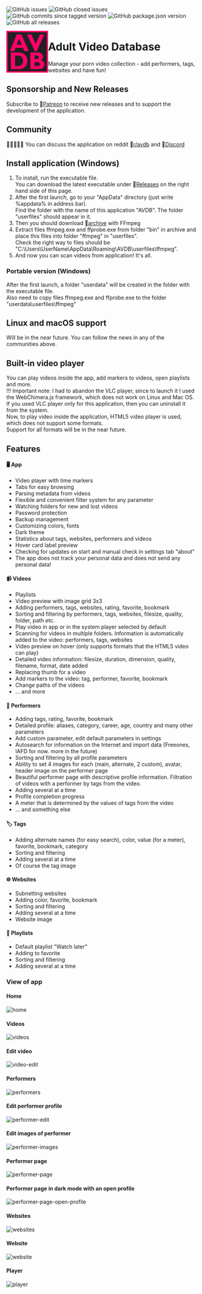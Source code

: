 ![GitHub issues](https://img.shields.io/github/issues/fupdec/adult-video-database?color=%233aca0a)
![GitHub closed issues](https://img.shields.io/github/issues-closed/fupdec/Adult-Video-Database?color=%23f44)
![GitHub commits since tagged version](https://img.shields.io/github/commits-since/fupdec/adult-video-database/v0.7.2-beta?color=green)
![GitHub package.json version](https://img.shields.io/github/package-json/v/fupdec/Adult-Video-Database?color=blue)
![GitHub all releases](https://img.shields.io/github/downloads/fupdec/Adult-Video-Database/total?color=blueviolet)

<img align="left" width="110" height="110" src="./public/icons/icon.png">

# Adult Video Database
Manage your porn video collection - add performers, tags, websites and have fun!

## Sponsorship and New Releases
Subscribe to &#128279;<a href="https://www.patreon.com/avdb">Patreon</a> to receive new releases and to support the development of the application.

## Community 
&#129489;&#127995;&#8205;&#129309;&#8205;&#129489;&#127996; You can discuss the application on reddit &#128279;<a href="https://www.reddit.com/r/avdb/">r/avdb</a> and &#128279;<a href="https://discord.gg/QSnXFvXZVh">Discord</a>

## Install application (Windows)
1) To install, run the executable file. <br>
You can download the latest executable under &#128279;<a href="https://github.com/fupdec/Adult-Video-Database/releases">Releases</a> on the right hand side of this page. <br>
2) After the first launch, go to your "AppData" directory (just write %appdata% in address bar). <br>
Find the folder with the name of this application "AVDB". The folder "userfiles" should appear in it. <br>
3) Then you should download &#128279;<a href="https://www.gyan.dev/ffmpeg/builds/ffmpeg-release-full.7z">archive</a> with FFmpeg <br>
4) Extract files ffmpeg.exe and ffprobe.exe from folder "bin" in archive and place this files into folder "ffmpeg" in "userfiles".  <br>
Check the right way to files should be "C:\Users\UserName\AppData\Roaming\AVDB\userfiles\ffmpeg\". <br>
5) And now you can scan videos from application! It's all.

### Portable version (Windows)
After the first launch, a folder "userdata" will be created in the folder with the executable file. <br>
Also need to copy files ffmpeg.exe and ffprobe.exe to the folder "userdata\userfiles\ffmpeg\"

## Linux and macOS support
Will be in the near future. You can follow the news in any of the communities above.

## Built-in video player
You can play videos inside the app, add markers to videos, open playlists and more. <br>
!!! Important note: I had to abandon the VLC player, since to launch it I used the WebChimera.js framework, which does not work on Linux and Mac OS. <br>
If you used VLC player only for this application, then you can uninstall it from the system. <br> 
Now, to play video inside the application, HTML5 video player is used, which does not support some formats. <br>
Support for all formats will be in the near future.

## Features

#### &#128421; App
- Video player with time markers
- Tabs for easy browsing
- Parsing metadata from videos
- Flexible and convenient filter system for any parameter
- Watching folders for new and lost videos
- Password protection
- Backup management
- Customizing colors, fonts
- Dark theme
- Statistics about tags, websites, performers and videos
- Hover card label preview
- Checking for updates on start and manual check in settings tab "about"
- The app does not track your personal data and does not send any personal data!

#### &#128249; Videos
- Playlists
- Video preview with image grid 3x3
- Adding performers, tags, websites, rating, favorite, bookmark
- Sorting and filtering by performers, tags, websites, filesize, quality, folder, path etc.
- Play video in app or in the system player selected by default
- Scanning for videos in multiple folders. Information is automatically added to the video: performers, tags, websites
- Video preview on hover (only supports formats that the HTML5 video can play)
- Detailed video information: filesize, duration, dimension, quality, filename, format, date added
- Replacing thumb for a video 
- Add markers to the video: tag, performer, favorite, bookmark
- Change paths of the videos
- ... and more

#### &#128110; Performers
- Adding tags, rating, favorite, bookmark
- Detailed profile: aliases, category, career, age, country and many other parameters
- Add custom parameter, edit default parameters in settings 
- Autosearch for information on the Internet and import data (Freeones, IAFD for now. more in the future)
- Sorting and filtering by all profile parameters
- Ability to set 4 images for each (main, alternate, 2 custom), avatar, header image on the performer page
- Beautiful performer page with descriptive profile information. Filtration of videos with a performer by tags from the video. 
- Adding several at a time
- Profile completion progress
- A meter that is determined by the values of tags from the video
- ... and something else

#### &#127991; Tags
- Adding alternate names (for easy search), color, value (for a meter), favorite, bookmark, category
- Sorting and filtering
- Adding several at a time
- Of course the tag image

#### &#127760; Websites
- Subnetting websites
- Adding color, favorite, bookmark
- Sorting and filtering
- Adding several at a time
- Website image

#### &#128209; Playlists
- Default playlist "Watch later" 
- Adding to favorite
- Sorting and filtering
- Adding several at a time

### View of app

#### Home 
![home](https://i.ibb.co/3p20KF6/home.png)

#### Videos
![videos](https://i.ibb.co/fMzrzt1/videos.png)

#### Edit video
![video-edit](https://i.ibb.co/MV8FgF4/video-edit.png)

#### Performers
![performers](https://i.ibb.co/YZvJXfm/performers.png)

#### Edit performer profile
![performer-edit](https://i.ibb.co/gzLfD1n/performer-edit.png)

#### Edit images of performer
![performer-images](https://i.ibb.co/WHwgVSW/performer-images.png)

#### Performer page
![performer-page](https://i.ibb.co/hfwJGY7/performer-page.png)

#### Performer page in dark mode with an open profile 
![performer-page-open-profile](https://i.ibb.co/0hGC0h8/performer-page-open-profile.png)

#### Websites
![websites](https://i.ibb.co/4PkHbzh/websites.png)

#### Website
![website](https://i.ibb.co/QQGxWDH/website.png)

#### Player
![player](https://i.ibb.co/tYPHjWz/player.png)